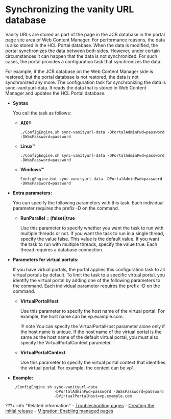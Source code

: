 # Synchronizing the vanity URL database

Vanity URLs are stored as part of the page in the JCR database in the portal page site area of Web Content Manager. For performance reasons, the data is also stored in the HCL Portal database. When the data is modified, the portal synchronizes the data between both sides. However, under certain circumstances it can happen that the data is not synchronized. For such cases, the portal provides a configuration task that synchronizes the data.

For example, if the JCR database on the Web Content Manager side is restored, but the portal database is not restored, the data is not synchronized any more. The configuration task for synchronizing the data is sync-vanityurl-data. It reads the data that is stored in Web Content Manager and updates the HCL Portal database.

-   **Syntax**

    You call the task as follows:

    -   **AIX®**

        `./ConfigEngine.sh sync-vanityurl-data -DPortalAdminPwd=password -DWasPassword=password`

    -   **Linux™**

        `./ConfigEngine.sh sync-vanityurl-data -DPortalAdminPwd=password -DWasPassword=password`

    -   **Windows™**

        `ConfigEngine.bat sync-vanityurl-data -DPortalAdminPwd=password -DWasPassword=password`

-   **Extra parameters:**

    You can specify the following parameters with this task. Each individual parameter requires the prefix -D on the command.

    -   **RunParallel = (false)|true**

        Use this parameter to specify whether you want the task to run with multiple threads or not. If you want the task to run in a single thread, specify the value false. This value is the default value. If you want the task to run with multiple threads, specify the value true. Each thread requires a database connection.

-   **Parameters for virtual portals:**

    If you have virtual portals, the portal applies this configuration task to all virtual portals by default. To limit the task to a specific virtual portal, you identify the virtual portal by adding one of the following parameters to the command. Each individual parameter requires the prefix -D on the command.

    -   **VirtualPortalHost**

        Use this parameter to specify the host name of the virtual portal. For example, the host name can be vp.example.com.

        !!! note
            You can specify the VirtualPortalHost parameter alone only if the host name is unique. If the host name of the virtual portal is the same as the host name of the default virtual portal, you must also specify the VirtualPortalContext parameter.

    -   **VirtualPortalContext**

        Use this parameter to specify the virtual portal context that identifies the virtual portal. For example, the context can be vp1.

-   **Example:**

    ```
    ./ConfigEngine.sh sync-vanityurl-data 
                      -DPortalAdminPwd=password -DWasPassword=password
                      -DVirtualPortalHost=vp.example.com    
    ```



???+ info "Related information"
    - [Troubleshooting pages](../../../../../build_sites/create_sites/website_building_blocks/pages/wcm_mngpages_trouble.md)
    - [Creating the initial release](../../../../../deployment/manage/staging_to_production/creating_deploying_initial_release/dep_cir.md)
    - [Migration: Enabling managed pages](../../../../../deployment/manage/migrate/next_steps/enable_func_migrated_portal/mig_t_enable_mngpages.md)

